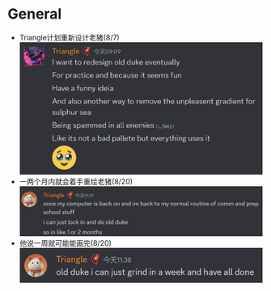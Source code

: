 # General

- Triangle计划重新设计老猪(8/7)
  ![alt text](text_oldDuke.png)
- 一两个月内就会着手重绘老猪(8/20)
  ![alt text](text_oldDuke2.png)
- 他说一周就可能能画完(8/20)
  ![alt text](text_oldDuke3.png)